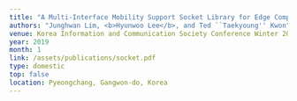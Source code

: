 ```yaml
---
title: "A Multi-Interface Mobility Support Socket Library for Edge Computing"
authors: "Junghwan Lim, <b>Hyunwoo Lee</b>, and Ted ``Taekyoung'' Kwon"
venue: Korea Information and Communication Society Conference Winter 2019 (KICS '19)
year: 2019
month: 1
link: /assets/publications/socket.pdf
type: domestic
top: false
location: Pyeongchang, Gangwon-do, Korea
---
```

